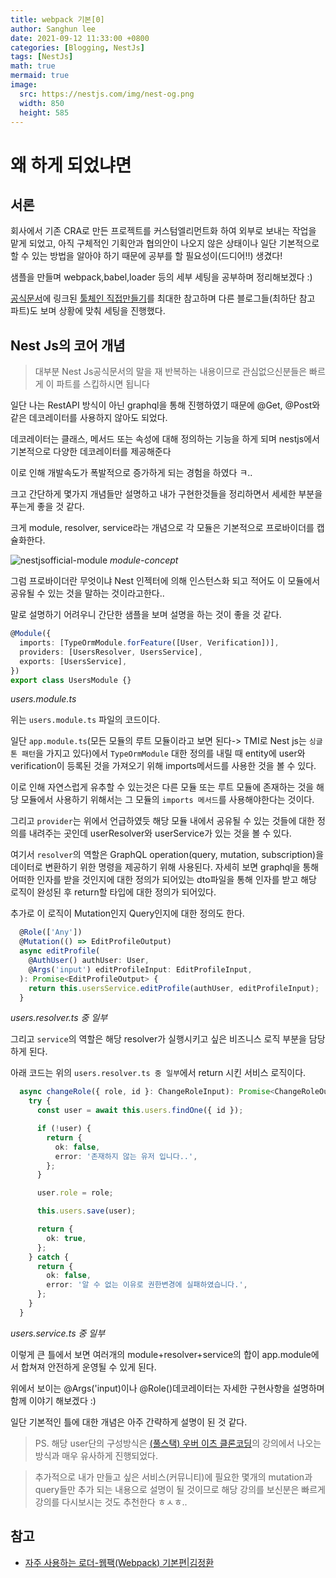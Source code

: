 ```yaml
---
title: webpack 기본[0]
author: Sanghun lee
date: 2021-09-12 11:33:00 +0800
categories: [Blogging, NestJs]
tags: [NestJs]
math: true
mermaid: true
image:
  src: https://nestjs.com/img/nest-og.png
  width: 850
  height: 585
---
```


# 왜 하게 되었냐면

## 서론

회사에서 기존 CRA로 만든 프로젝트를 커스텀엘리먼트화 하여 외부로 보내는 작업을 맡게 되었고, 아직 구체적인 기획안과 협의안이 나오지 않은 상태이나 일단 기본적으로 할 수 있는 방법을 알아야 하기 때문에 공부를 할 필요성이(드디어!!) 생겼다!

샘플을 만들며 webpack,babel,loader 등의 세부 세팅을 공부하며 정리해보겠다 :)

[공식문서](https://ko.reactjs.org/docs/create-a-new-react-app.html#more-flexible-toolchains)에 링크된 [툴체인 직접만들기](https://medium.com/@JedaiSaboteur/creating-a-react-app-from-scratch-f3c693b84658)를 최대한 참고하며 다른 블로그들(최하단 참고 파트)도 보며 상황에 맞춰 세팅을 진행했다.

## Nest Js의 코어 개념

> 대부분 Nest Js공식문서의 말을 재 반복하는 내용이므로 관심없으신분들은 빠르게 이 파트를 스킵하시면 됩니다

일단 나는 RestAPI 방식이 아닌 graphql을 통해 진행하였기 때문에 @Get, @Post와 같은 데코레이터를 사용하지 않아도 되었다.

데코레이터는 클래스, 메서드 또는 속성에 대해 정의하는 기능을 하게 되며 nestjs에서 기본적으로 다양한 데코레이터를 제공해준다

이로 인해 개발속도가 폭발적으로 증가하게 되는 경험을 하였다 ㅋ..

크고 간단하게 몇가지 개념들만 설명하고 내가 구현한것들을 정리하면서 세세한 부분을 푸는게 좋을 것 같다.

크게 module, resolver, service라는 개념으로
각 모듈은 기본적으로 프로바이더를 캡슐화한다.

![nestjsofficial-module](https://docs.nestjs.kr/assets/Modules_1.png)
_module-concept_

그럼 프로바이더란 무엇이냐 Nest 인젝터에 의해 인스턴스화 되고 적어도 이 모듈에서 공유될 수 있는 것을 말하는 것이라고한다..

말로 설명하기 어려우니 간단한 샘플을 보며 설명을 하는 것이 좋을 것 같다.

```typescript
@Module({
  imports: [TypeOrmModule.forFeature([User, Verification])],
  providers: [UsersResolver, UsersService],
  exports: [UsersService],
})
export class UsersModule {}
```

_users.module.ts_

위는 `users.module.ts` 파일의 코드이다.

일단 `app.module.ts`(모든 모듈의 루트 모듈이라고 보면 된다-> TMI로 Nest js는 `싱글톤 패턴`을 가지고 있다)에서 `TypeOrmModule` 대한 정의를 내릴 때 entity에 user와 verification이 등록된 것을 가져오기 위해 imports메서드를 사용한 것을 볼 수 있다.

이로 인해 자연스럽게 유추할 수 있는것은 다른 모듈 또는 루트 모듈에 존재하는 것을 해당 모듈에서 사용하기 위해서는 그 모듈의 `imports 메서드`를 사용해야한다는 것이다.

그리고 `provider`는 위에서 언급하였듯 해당 모듈 내에서 공유될 수 있는 것들에 대한 정의를 내려주는 곳인데 userResolver와 userService가 있는 것을 볼 수 있다.

여기서 `resolver`의 역할은 GraphQL operation(query, mutation, subscription)을 데이터로 변환하기 위한 명령을 제공하기 위해 사용된다.
자세히 보면 graphql을 통해 어떠한 인자를 받을 것인지에 대한 정의가 되어있는 dto파일을 통해 인자를 받고 해당 로직이 완성된 후 return할 타입에 대한 정의가 되어있다.

추가로 이 로직이 Mutation인지 Query인지에 대한 정의도 한다.

```typescript
  @Role(['Any'])
  @Mutation(() => EditProfileOutput)
  async editProfile(
    @AuthUser() authUser: User,
    @Args('input') editProfileInput: EditProfileInput,
  ): Promise<EditProfileOutput> {
    return this.usersService.editProfile(authUser, editProfileInput);
  }
```

_users.resolver.ts 중 일부_

그리고 `service`의 역할은 해당 resolver가 실행시키고 싶은 비즈니스 로직 부분을 담당하게 된다.

아래 코드는 위의 `users.resolver.ts 중 일부`에서 return 시킨 서비스 로직이다.

```typescript
  async changeRole({ role, id }: ChangeRoleInput): Promise<ChangeRoleOutput> {
    try {
      const user = await this.users.findOne({ id });

      if (!user) {
        return {
          ok: false,
          error: '존재하지 않는 유저 입니다..',
        };
      }

      user.role = role;

      this.users.save(user);

      return {
        ok: true,
      };
    } catch {
      return {
        ok: false,
        error: '알 수 없는 이유로 권한변경에 실패하였습니다.',
      };
    }
  }
```

_users.service.ts 중 일부_

이렇게 큰 틀에서 보면 여러개의 module+resolver+service의 합이 app.module에서 합쳐져 안전하게 운영될 수 있게 된다.

위에서 보이는 @Args('input)이나 @Role()데코레이터는 자세한 구현사항을 설명하며 함께 이야기 해보겠다 :)

일단 기본적인 틀에 대한 개념은 아주 간략하게 설명이 된 것 같다.

> PS. 해당 user단의 구성방식은 [(풀스택) 우버 이츠 클론코딩](https://nomadcoders.co/nuber-eats/lobby)의 강의에서 나오는 방식과 매우 유사하게 진행되었다.

> 추가적으로 내가 만들고 싶은 서비스(커뮤니티)에 필요한 몇개의 mutation과 query들만 추가 되는 내용으로 설명이 될 것이므로 해당 강의를 보신분은 빠르게 강의를 다시보시는 것도 추천한다 ㅎㅅㅎ..

## 참고

- [자주 사용하는 로더-웹팩(Webpack) 기본편|김정환](https://agal.tistory.com/68)
